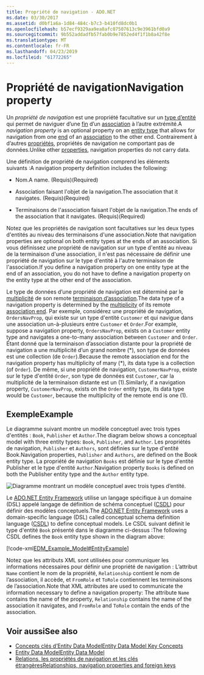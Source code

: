 ```yaml
---
title: Propriété de navigation - ADO.NET
ms.date: 03/30/2017
ms.assetid: d0bf1a6a-1d84-484c-b7c3-b410fd8dc0b1
ms.openlocfilehash: b57ecf9329aa9ea8afc07507613c9e3961bfd0a9
ms.sourcegitcommit: 9b552addadfb57fab0b9e7852ed4f1f1b8a42f8e
ms.translationtype: MT
ms.contentlocale: fr-FR
ms.lasthandoff: 04/23/2019
ms.locfileid: "61772265"
---
```

# <a name="navigation-property"></a><span data-ttu-id="1d8fb-102">Propriété de navigation</span><span class="sxs-lookup"><span data-stu-id="1d8fb-102">Navigation property</span></span>

<span data-ttu-id="1d8fb-103">Un *propriété de navigation* est une propriété facultative sur un [type d’entité](entity-type.md) qui permet de naviguer d’une [fin](association-end.md) d’un [association](association-type.md) à l’autre extrémité.</span><span class="sxs-lookup"><span data-stu-id="1d8fb-103">A *navigation property* is an optional property on an [entity type](entity-type.md) that allows for navigation from one [end](association-end.md) of an [association](association-type.md) to the other end.</span></span> <span data-ttu-id="1d8fb-104">Contrairement à d’autres [propriétés](property.md), propriétés de navigation ne comportant pas de données.</span><span class="sxs-lookup"><span data-stu-id="1d8fb-104">Unlike other [properties](property.md), navigation properties do not carry data.</span></span>

<span data-ttu-id="1d8fb-105">Une définition de propriété de navigation comprend les éléments suivants :</span><span class="sxs-lookup"><span data-stu-id="1d8fb-105">A navigation property definition includes the following:</span></span>

- <span data-ttu-id="1d8fb-106">Nom.</span><span class="sxs-lookup"><span data-stu-id="1d8fb-106">A name.</span></span> <span data-ttu-id="1d8fb-107">(Requis)</span><span class="sxs-lookup"><span data-stu-id="1d8fb-107">(Required)</span></span>

- <span data-ttu-id="1d8fb-108">Association faisant l'objet de la navigation.</span><span class="sxs-lookup"><span data-stu-id="1d8fb-108">The association that it navigates.</span></span> <span data-ttu-id="1d8fb-109">(Requis)</span><span class="sxs-lookup"><span data-stu-id="1d8fb-109">(Required)</span></span>

- <span data-ttu-id="1d8fb-110">Terminaisons de l'association faisant l'objet de la navigation.</span><span class="sxs-lookup"><span data-stu-id="1d8fb-110">The ends of the association that it navigates.</span></span> <span data-ttu-id="1d8fb-111">(Requis)</span><span class="sxs-lookup"><span data-stu-id="1d8fb-111">(Required)</span></span>

<span data-ttu-id="1d8fb-112">Notez que les propriétés de navigation sont facultatives sur les deux types d'entités au niveau des terminaisons d'une association.</span><span class="sxs-lookup"><span data-stu-id="1d8fb-112">Note that navigation properties are optional on both entity types at the ends of an association.</span></span> <span data-ttu-id="1d8fb-113">Si vous définissez une propriété de navigation sur un type d'entité au niveau de la terminaison d'une association, il n'est pas nécessaire de définir une propriété de navigation sur le type d'entité à l'autre terminaison de l'association.</span><span class="sxs-lookup"><span data-stu-id="1d8fb-113">If you define a navigation property on one entity type at the end of an association, you do not have to define a navigation property on the entity type at the other end of the association.</span></span>

<span data-ttu-id="1d8fb-114">Le type de données d’une propriété de navigation est déterminé par le [multiplicité](association-end-multiplicity.md) de son remote [terminaison d’association](association-end.md).</span><span class="sxs-lookup"><span data-stu-id="1d8fb-114">The data type of a navigation property is determined by the [multiplicity](association-end-multiplicity.md) of its remote [association end](association-end.md).</span></span> <span data-ttu-id="1d8fb-115">Par exemple, considérez une propriété de navigation, `OrdersNavProp`, qui existe sur un type d'entité `Customer` et qui navigue dans une association un-à-plusieurs entre `Customer` et `Order`.</span><span class="sxs-lookup"><span data-stu-id="1d8fb-115">For example, suppose a navigation property, `OrdersNavProp`, exists on a `Customer` entity type and navigates a one-to-many association between `Customer` and `Order`.</span></span> <span data-ttu-id="1d8fb-116">Étant donné que la terminaison d’association distante pour la propriété de navigation a une multiplicité d’un grand nombre (\*), son type de données est une collection (de `Order`).</span><span class="sxs-lookup"><span data-stu-id="1d8fb-116">Because the remote association end for the navigation property has multiplicity of many (\*), its data type is a collection (of `Order`).</span></span> <span data-ttu-id="1d8fb-117">De même, si une propriété de navigation, `CustomerNavProp`, existe sur le type d'entité `Order`, son type de données est `Customer`, car la multiplicité de la terminaison distante est un (1).</span><span class="sxs-lookup"><span data-stu-id="1d8fb-117">Similarly, if a navigation property, `CustomerNavProp`, exists on the `Order` entity type, its data type would be `Customer`, because the multiplicity of the remote end is one (1).</span></span>

## <a name="example"></a><span data-ttu-id="1d8fb-118">Exemple</span><span class="sxs-lookup"><span data-stu-id="1d8fb-118">Example</span></span>

<span data-ttu-id="1d8fb-119">Le diagramme suivant montre un modèle conceptuel avec trois types d'entités : `Book`, `Publisher` et `Author`.</span><span class="sxs-lookup"><span data-stu-id="1d8fb-119">The diagram below shows a conceptual model with three entity types: `Book`, `Publisher`, and `Author`.</span></span> <span data-ttu-id="1d8fb-120">Les propriétés de navigation, `Publisher` et `Authors`, sont définies sur le type d'entité Book.</span><span class="sxs-lookup"><span data-stu-id="1d8fb-120">Navigation properties, `Publisher` and `Authors`, are defined on the Book entity type.</span></span> <span data-ttu-id="1d8fb-121">La propriété de navigation `Books` est définie sur le type d'entité Publisher et le type d'entité `Author`.</span><span class="sxs-lookup"><span data-stu-id="1d8fb-121">Navigation property `Books` is defined on both the Publisher entity type and the `Author` entity type.</span></span>

 ![Diagramme montrant un modèle conceptuel avec trois types d’entité.](./media/navigation-property/conceptual-model-entity-types-associations.gif)  

<span data-ttu-id="1d8fb-123">Le [ADO.NET Entity Framework](./ef/index.md) utilise un langage spécifique à un domaine (DSL) appelé langage de définition de schéma conceptuel ([CSDL](./ef/language-reference/csdl-specification.md)) pour définir des modèles conceptuels.</span><span class="sxs-lookup"><span data-stu-id="1d8fb-123">The [ADO.NET Entity Framework](./ef/index.md) uses a domain-specific language (DSL) called conceptual schema definition language ([CSDL](./ef/language-reference/csdl-specification.md)) to define conceptual models.</span></span> <span data-ttu-id="1d8fb-124">Le CSDL suivant définit le type d'entité `Book` présenté dans le diagramme ci-dessus :</span><span class="sxs-lookup"><span data-stu-id="1d8fb-124">The following CSDL defines the `Book` entity type shown in the diagram above:</span></span>

[!code-xml[EDM_Example_Model#EntityExample](~/samples/snippets/xml/VS_Snippets_Data/edm_example_model/xml/books.edmx#entityexample)]

<span data-ttu-id="1d8fb-125">Notez que les attributs XML sont utilisées pour communiquer les informations nécessaires pour définir une propriété de navigation : L’attribut `Name` contient le nom de la propriété, `Relationship` contient le nom de l’association, il accède, et `FromRole` et `ToRole` contiennent les terminaisons de l’association.</span><span class="sxs-lookup"><span data-stu-id="1d8fb-125">Note that XML attributes are used to communicate the information necessary to define a navigation property: The attribute `Name` contains the name of the property, `Relationship` contains the name of the association it navigates, and `FromRole` and `ToRole` contain the ends of the association.</span></span>

## <a name="see-also"></a><span data-ttu-id="1d8fb-126">Voir aussi</span><span class="sxs-lookup"><span data-stu-id="1d8fb-126">See also</span></span>

- [<span data-ttu-id="1d8fb-127">Concepts clés d’Entity Data Model</span><span class="sxs-lookup"><span data-stu-id="1d8fb-127">Entity Data Model Key Concepts</span></span>](entity-data-model-key-concepts.md)
- [<span data-ttu-id="1d8fb-128">Entity Data Model</span><span class="sxs-lookup"><span data-stu-id="1d8fb-128">Entity Data Model</span></span>](entity-data-model.md)
- [<span data-ttu-id="1d8fb-129">Relations, les propriétés de navigation et les clés étrangères</span><span class="sxs-lookup"><span data-stu-id="1d8fb-129">Relationships, navigation properties and foreign keys</span></span>](/ef/ef6/fundamentals/relationships)
